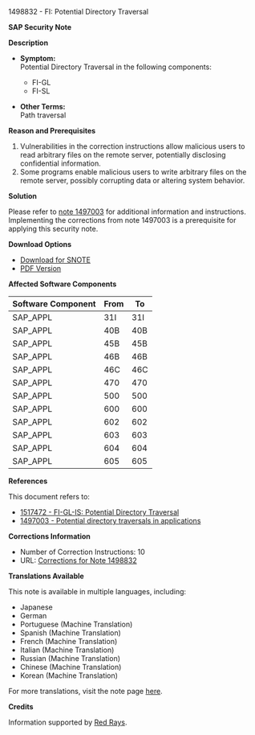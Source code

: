1498832 - FI: Potential Directory Traversal

**SAP Security Note**

**Description**

- **Symptom:**  
  Potential Directory Traversal in the following components:
  - FI-GL
  - FI-SL

- **Other Terms:**  
  Path traversal

**Reason and Prerequisites**

1. Vulnerabilities in the correction instructions allow malicious users to read arbitrary files on the remote server, potentially disclosing confidential information.
2. Some programs enable malicious users to write arbitrary files on the remote server, possibly corrupting data or altering system behavior.

**Solution**

Please refer to [note 1497003](https://me.sap.com/notes/1497003) for additional information and instructions. Implementing the corrections from note 1497003 is a prerequisite for applying this security note.

**Download Options**

- [Download for SNOTE](https://notesdownloads.sap.com/note/0040000008872172017)
- [PDF Version](https://userapps.support.sap.com/sap/support/sfm/notes/print/0001498832?language=en-US&token=D031FB0E976C7C9333908A3F7A6BD380)

**Affected Software Components**

| Software Component | From | To   |
|--------------------|------|------|
| SAP_APPL           | 31I  | 31I  |
| SAP_APPL           | 40B  | 40B  |
| SAP_APPL           | 45B  | 45B  |
| SAP_APPL           | 46B  | 46B  |
| SAP_APPL           | 46C  | 46C  |
| SAP_APPL           | 470  | 470  |
| SAP_APPL           | 500  | 500  |
| SAP_APPL           | 600  | 600  |
| SAP_APPL           | 602  | 602  |
| SAP_APPL           | 603  | 603  |
| SAP_APPL           | 604  | 604  |
| SAP_APPL           | 605  | 605  |

**References**

This document refers to:

- [1517472 - FI-GL-IS: Potential Directory Traversal](https://me.sap.com/notes/1517472)
- [1497003 - Potential directory traversals in applications](https://me.sap.com/notes/1497003)

**Corrections Information**

- Number of Correction Instructions: 10
- URL: [Corrections for Note 1498832](https://me.sap.com/corrins/0001498832/1)

**Translations Available**

This note is available in multiple languages, including:
- Japanese
- German
- Portuguese (Machine Translation)
- Spanish (Machine Translation)
- French (Machine Translation)
- Italian (Machine Translation)
- Russian (Machine Translation)
- Chinese (Machine Translation)
- Korean (Machine Translation)

For more translations, visit the note page [here](https://me.sap.com/notes/0001498832).

**Credits**

Information supported by [Red Rays](https://redrays.io).